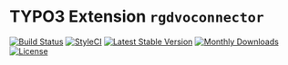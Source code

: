 # TYPO3 Extension ``rgdvoconnector``

[![Build Status](https://travis-ci.org/codebobbly/rgdvoconnector.png)](https://travis-ci.org/codebobbly/rgdvoconnector)
[![StyleCI](https://styleci.io/repos/11733164/shield?branch=master)](https://styleci.io/repos/11733164/)
[![Latest Stable Version](https://poser.pugx.org/codebobbly/rgdvoconnector/v/stable)](https://packagist.org/packages/codebobbly/rgdvoconnector)
[![Monthly Downloads](https://poser.pugx.org/codebobbly/rgdvoconnector/d/monthly)](https://packagist.org/packages/codebobbly/rgdvoconnector)
[![License](https://poser.pugx.org/codebobbly/rgdvoconnector/license)](https://packagist.org/packages/codebobbly/rgdvoconnector)